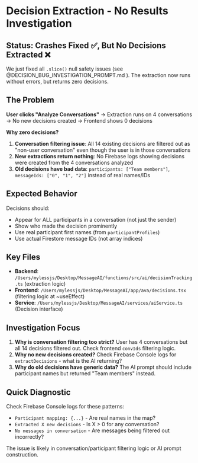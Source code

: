# Decision Extraction - No Results Investigation

## Status: Crashes Fixed ✅, But No Decisions Extracted ❌

We just fixed all `.slice()` null safety issues (see @DECISION_BUG_INVESTIGATION_PROMPT.md ). The extraction now runs without errors, but returns zero decisions.

## The Problem

**User clicks "Analyze Conversations"** → Extraction runs on 4 conversations → No new decisions created → Frontend shows 0 decisions

**Why zero decisions?**
1. **Conversation filtering issue**: All 14 existing decisions are filtered out as "non-user conversation" even though the user is in those conversations
2. **New extractions return nothing**: No Firebase logs showing decisions were created from the 4 conversations analyzed
3. **Old decisions have bad data**: `participants: ["Team members"]`, `messageIds: ["0", "1", "2"]` instead of real names/IDs

## Expected Behavior

Decisions should:
- Appear for ALL participants in a conversation (not just the sender)
- Show who made the decision prominently
- Use real participant first names (from `participantProfiles`)
- Use actual Firestore message IDs (not array indices)

## Key Files

- **Backend**: `/Users/mylessjs/Desktop/MessageAI/functions/src/ai/decisionTracking.ts` (extraction logic)
- **Frontend**: `/Users/mylessjs/Desktop/MessageAI/app/ava/decisions.tsx` (filtering logic at ~useEffect)
- **Service**: `/Users/mylessjs/Desktop/MessageAI/services/aiService.ts` (Decision interface)

## Investigation Focus

1. **Why is conversation filtering too strict?** User has 4 conversations but all 14 decisions filtered out. Check frontend `convIds` filtering logic.
2. **Why no new decisions created?** Check Firebase Console logs for `extractDecisions` - what is the AI returning?
3. **Why do old decisions have generic data?** The AI prompt should include participant names but returned "Team members" instead.

## Quick Diagnostic

Check Firebase Console logs for these patterns:
- `Participant mapping: {...}` - Are real names in the map?
- `Extracted X new decisions` - Is X > 0 for any conversation?
- `No messages in conversation` - Are messages being filtered out incorrectly?

The issue is likely in conversation/participant filtering logic or AI prompt construction.

